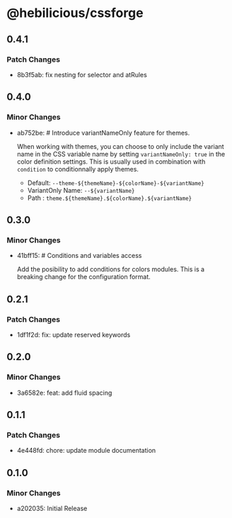 # @hebilicious/cssforge

## 0.4.1

### Patch Changes

- 8b3f5ab: fix nesting for selector and atRules

## 0.4.0

### Minor Changes

- ab752be: # Introduce variantNameOnly feature for themes.

  When working with themes, you can choose to only include the variant name in the CSS
  variable name by setting `variantNameOnly: true` in the color definition settings. This
  is usually used in combination with `condition` to conditionnally apply themes.

  - Default: `--theme-${themeName}-${colorName}-${variantName}`
  - VariantOnly Name: `--${variantName}`
  - Path : `theme.${themeName}.${colorName}.${variantName}`

## 0.3.0

### Minor Changes

- 41bff15: # Conditions and variables access

  Add the posibility to add conditions for colors modules. This is a breaking change for
  the configuration format.

## 0.2.1

### Patch Changes

- 1df1f2d: fix: update reserved keywords

## 0.2.0

### Minor Changes

- 3a6582e: feat: add fluid spacing

## 0.1.1

### Patch Changes

- 4e448fd: chore: update module documentation

## 0.1.0

### Minor Changes

- a202035: Initial Release
